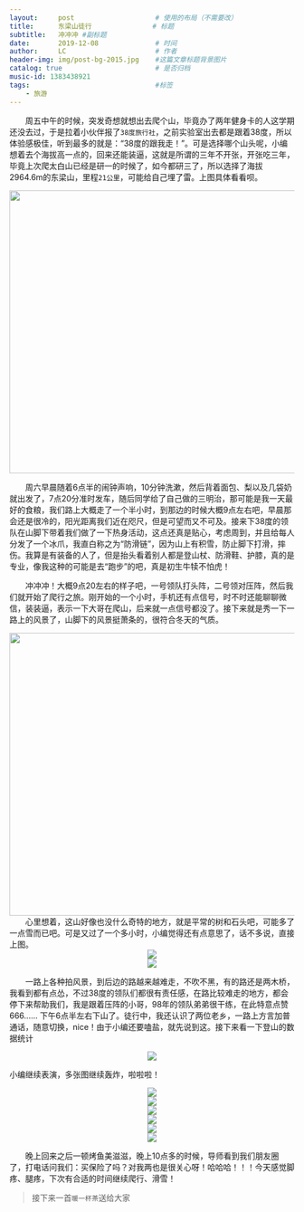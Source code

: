 ```yaml
---
layout:     post   				    # 使用的布局（不需要改）
title:      东梁山徒行 				# 标题 
subtitle:   冲冲冲 #副标题
date:       2019-12-08 				# 时间
author:     LC 						# 作者
header-img: img/post-bg-2015.jpg 	#这篇文章标题背景图片
catalog: true 						# 是否归档
music-id: 1383438921
tags:								#标签
    - 旅游
---
```

　　周五中午的时候，突发奇想就想出去爬个山，毕竟办了两年健身卡的人这学期还没去过，于是拉着小伙伴报了`38度旅行社`，之前实验室出去都是跟着38度，所以体验感极佳，听到最多的就是：“38度的跟我走！”。可是选择哪个山头呢，小编想着去个海拔高一点的，回来还能装逼，这就是所谓的三年不开张，开张吃三年，毕竟上次爬太白山已经是研一的时候了，如今都研三了，所以选择了海拔2964.6m的东梁山，里程`21公里`，可能给自己埋了雷。上图具体看看呗。

<center>
<img src="http://ww1.sinaimg.cn/large/006Xcmpxgy1g9pembnn2nj30u012ozxm.jpg" width="700" height = "500"/>
</center>

　　周六早晨随着6点半的闹钟声响，10分钟洗漱，然后背着面包、梨以及几袋奶就出发了，7点20分准时发车，随后同学给了自己做的三明治，那可能是我一天最好的食粮，我们路上大概走了一个半小时，到那边的时候大概9点左右吧，早晨那会还是很冷的，阳光距离我们近在咫尺，但是可望而又不可及。接来下38度的领队在山脚下带着我们做了一下热身活动，这点还真是贴心，考虑周到，并且给每人分发了一个冰爪，我直白称之为“防滑链”，因为山上有积雪，防止脚下打滑，摔伤。我算是有装备的人了，但是抬头看着别人都是登山杖、防滑鞋、护膝，真的是专业，像我这种的可能是去“跑步”的吧，真是初生牛犊不怕虎！

　　冲冲冲！大概9点20左右的样子吧，一号领队打头阵，二号领对压阵，然后我们就开始了爬行之旅。刚开始的一个小时，手机还有点信号，时不时还能聊聊微信，装装逼，表示一下大哥在爬山，后来就一点信号都没了。接下来就是秀一下一路上的风景了，山脚下的风景挺萧条的，很符合冬天的气质。

<center>
<img src="http://ww1.sinaimg.cn/large/006Xcmpxly1g9pfk50bzcj33402c0npg.jpg" width="700" height = "500"/>
</center>
　　心里想着，这山好像也没什么奇特的地方，就是平常的树和石头吧，可能多了一点雪而已吧。可是又过了一个多小时，小编觉得还有点意思了，话不多说，直接上图。

<center>
    <img src="http://ww1.sinaimg.cn/large/006Xcmpxly1g9pdtqmmjfj33402c0b2d.jpg"/>
</center>

<center>
    <img src="http://ww1.sinaimg.cn/large/006Xcmpxly1g9pdvfjn53j32c0340x6r.jpg"/>
</center>

　　一路上各种拍风景，到后边的路越来越难走，不吹不黑，有的路还是两木桥，我看到都有点怂，不过38度的领队们都很有责任感，在路比较难走的地方，都会停下来帮助我们，我是跟着压阵的小哥，98年的领队弟弟很干练，在此特意点赞666...... 下午6点半左右下山了。徒行中，我还认识了两位老乡，一路上方言加普通话，随意切换，nice！由于小编还要嗑盐，就先说到这。接下来看一下登山的数据统计

<center>
<img src="http://ww1.sinaimg.cn/large/006Xcmpxly1g9pfz8ecryj30u06k87wb.jpg"/>
</center>

小编继续表演，多张图继续轰炸，啦啦啦！

<center>
<img src="http://ww1.sinaimg.cn/large/006Xcmpxly1g9pe2dwp7lj32c03404qs.jpg"/>
</center>

<center>
<img src="http://ww1.sinaimg.cn/large/006Xcmpxly1g9pex7ezyyj33402c0u0y.jpg"/>
</center>

<center>
<img src="http://ww1.sinaimg.cn/large/006Xcmpxly1g9pf07eomtj33402c0u0z.jpg"/>
</center>

<center>
<img src="http://ww1.sinaimg.cn/large/006Xcmpxly1g9pf1u3rrzj32c0340hdv.jpg"/>
</center>

<center>
<img src="http://ww1.sinaimg.cn/large/006Xcmpxly1g9pf9n53ncj32o03k07wl.jpg"/>
</center>

<center>
<img src="http://ww1.sinaimg.cn/large/006Xcmpxly1g9pfc42u3nj34002o01l5.jpg"/>
</center>

　　晚上回来之后一顿烤鱼美滋滋，晚上10点多的时候，导师看到我们朋友圈了，打电话问我们：买保险了吗？对我两也是很关心呀！哈哈哈！！！今天感觉脚疼、腿疼，下次有合适的时间继续爬行、滑雪！

>接下来一首`暖一杯茶`送给大家









